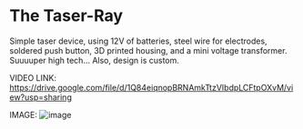 # The Taser-Ray
Simple taser device, using 12V of batteries, steel wire for electrodes, soldered push button, 3D printed housing, and a mini voltage transformer. 
Suuuuper high tech... Also,
design is custom.

VIDEO LINK: https://drive.google.com/file/d/1Q84eiqnopBRNAmkTtzVIbdpLCFtpOXvM/view?usp=sharing

IMAGE:
![image](https://user-images.githubusercontent.com/59476460/123029428-19c4d680-d3af-11eb-8ba8-bdad4adf3a95.png)

